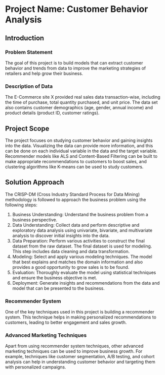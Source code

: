 # Project Name: Customer Behavior Analysis

## Introduction
### Problem Statement
The goal of this project is to build models that can extract customer behavior and trends from data to improve the marketing strategies of retailers and help grow their business.

### Description of Data
The E-Commerce site X provided real sales data transaction-wise, including the time of purchase, total quantity purchased, and unit price. The data set also contains customer demographics (age, gender, annual income) and product details (product ID, customer ratings).

## Project Scope
The project focuses on studying customer behavior and gaining insights into the data. Visualizing the data can provide more information, and this can be done on each individual variable in the data and the target variable. Recommender models like ALS and Content-Based Filtering can be built to make appropriate recommendations to customers to boost sales, and clustering algorithms like K-means can be used to study customers.

## Solution Approach
The CRISP-DM (Cross Industry Standard Process for Data Mining) methodology is followed to approach the business problem using the following steps:

1. Business Understanding: Understand the business problem from a business perspective.
2. Data Understanding: Collect data and perform descriptive and exploratory data analysis using univariate, bivariate, and multivariate analysis to discover initial insights into the data.
3. Data Preparation: Perform various activities to construct the final dataset from the raw dataset. The final dataset is used for modeling. This step includes data cleaning and data transformation.
4. Modeling: Select and apply various modeling techniques. The model that best explains and matches the domain information and also provides a good opportunity to grow sales is to be found.
5. Evaluation: Thoroughly evaluate the model using statistical techniques and ensure the business objective is met.
6. Deployment: Generate insights and recommendations from the data and model that can be presented to the business.

### Recommender System
One of the key techniques used in this project is building a recommender system. This technique helps in making personalized recommendations to customers, leading to better engagement and sales growth.

### Advanced Marketing Techniques
Apart from using recommender system techniques, other advanced marketing techniques can be used to improve business growth. For example, techniques like customer segmentation, A/B testing, and cohort analysis can help in understanding customer behavior and targeting them with personalized campaigns.

